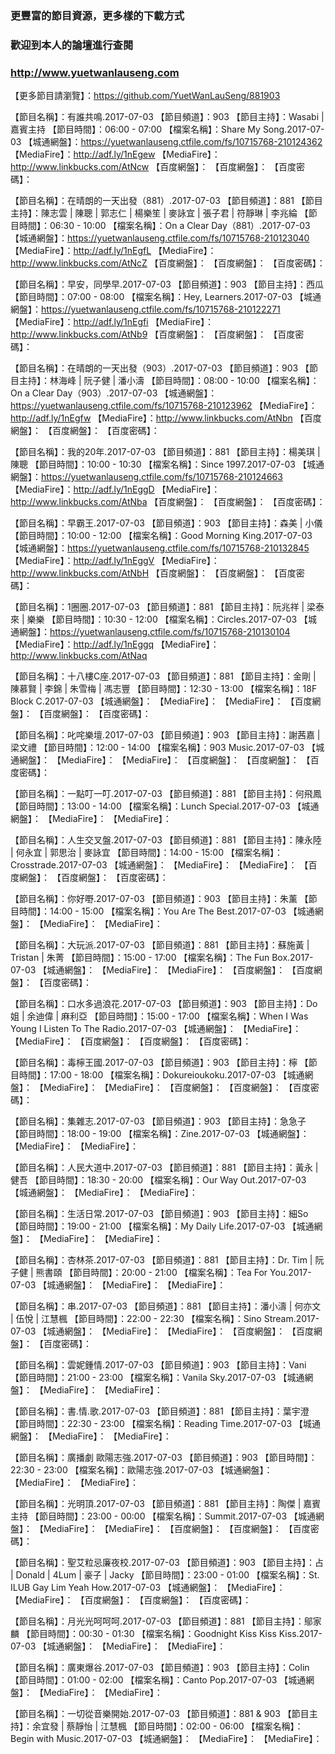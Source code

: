 ### 更豐富的節目資源，更多樣的下載方式
### 歡迎到本人的論壇進行查閱
### http://www.yuetwanlauseng.com

【更多節目請瀏覽】：https://github.com/YuetWanLauSeng/881903

【節目名稱】：有誰共鳴.2017-07-03
【節目頻道】：903
【節目主持】：Wasabi | 嘉賓主持
【節目時間】：06:00 - 07:00 
【檔案名稱】：Share My Song.2017-07-03
【城通網盤】：https://yuetwanlauseng.ctfile.com/fs/10715768-210124362
【MediaFire】：http://adf.ly/1nEgew
【MediaFire】：http://www.linkbucks.com/AtNcw
【百度網盤】：
【百度網盤】：
【百度密碼】：

【節目名稱】：在晴朗的一天出發（881）.2017-07-03
【節目頻道】：881
【節目主持】：陳志雲 | 陳聰 | 郭志仁 | 楊樂笙 | 麥詠宜 | 張子君 | 符靜琳 | 李兆綸
【節目時間】：06:30 - 10:00
【檔案名稱】：On a Clear Day（881）.2017-07-03
【城通網盤】：https://yuetwanlauseng.ctfile.com/fs/10715768-210123040
【MediaFire】：http://adf.ly/1nEgfL
【MediaFire】：http://www.linkbucks.com/AtNcZ
【百度網盤】：
【百度網盤】：
【百度密碼】：

【節目名稱】：早安，同學早.2017-07-03
【節目頻道】：903
【節目主持】：西瓜
【節目時間】：07:00 - 08:00
【檔案名稱】：Hey, Learners.2017-07-03
【城通網盤】：https://yuetwanlauseng.ctfile.com/fs/10715768-210122271
【MediaFire】：http://adf.ly/1nEgfi
【MediaFire】：http://www.linkbucks.com/AtNb9
【百度網盤】：
【百度網盤】：
【百度密碼】：

【節目名稱】：在晴朗的一天出發（903）.2017-07-03
【節目頻道】：903
【節目主持】：林海峰 | 阮子健 | 潘小濤
【節目時間】：08:00 - 10:00
【檔案名稱】：On a Clear Day（903）.2017-07-03
【城通網盤】：https://yuetwanlauseng.ctfile.com/fs/10715768-210123962
【MediaFire】：http://adf.ly/1nEgfw
【MediaFire】：http://www.linkbucks.com/AtNbn
【百度網盤】：
【百度網盤】：
【百度密碼】：

【節目名稱】：我的20年.2017-07-03
【節目頻道】：881
【節目主持】：楊美琪 | 陳聰
【節目時間】：10:00 - 10:30
【檔案名稱】：Since 1997.2017-07-03
【城通網盤】：https://yuetwanlauseng.ctfile.com/fs/10715768-210124663
【MediaFire】：http://adf.ly/1nEggD
【MediaFire】：http://www.linkbucks.com/AtNba
【百度網盤】：
【百度網盤】：
【百度密碼】：

【節目名稱】：早霸王.2017-07-03
【節目頻道】：903
【節目主持】：森美 | 小儀
【節目時間】：10:00 - 12:00
【檔案名稱】：Good Morning King.2017-07-03
【城通網盤】：https://yuetwanlauseng.ctfile.com/fs/10715768-210132845
【MediaFire】：http://adf.ly/1nEggV
【MediaFire】：http://www.linkbucks.com/AtNbH
【百度網盤】：
【百度網盤】：
【百度密碼】：

【節目名稱】：1圈圈.2017-07-03
【節目頻道】：881
【節目主持】：阮兆祥 | 梁泰來 | 樂樂
【節目時間】：10:30 - 12:00
【檔案名稱】：Circles.2017-07-03
【城通網盤】：https://yuetwanlauseng.ctfile.com/fs/10715768-210130104
【MediaFire】：http://adf.ly/1nEggq
【MediaFire】：http://www.linkbucks.com/AtNaq

【節目名稱】：十八樓C座.2017-07-03
【節目頻道】：881
【節目主持】：金剛 | 陳慕賢 | 李錦 | 朱雪梅 | 馮志豐
【節目時間】：12:30 - 13:00
【檔案名稱】：18F Block C.2017-07-03
【城通網盤】：
【MediaFire】：
【MediaFire】：
【百度網盤】：
【百度網盤】：
【百度密碼】：

【節目名稱】：叱咤樂壇.2017-07-03
【節目頻道】：903
【節目主持】：謝茜嘉 | 梁文禮
【節目時間】：12:00 - 14:00
【檔案名稱】：903 Music.2017-07-03
【城通網盤】：
【MediaFire】：
【MediaFire】：
【百度網盤】：
【百度網盤】：
【百度密碼】：

【節目名稱】：一點叮一叮.2017-07-03
【節目頻道】：881
【節目主持】：何飛鳳
【節目時間】：13:00 - 14:00
【檔案名稱】：Lunch Special.2017-07-03
【城通網盤】：
【MediaFire】：
【MediaFire】：

【節目名稱】：人生交叉盤.2017-07-03
【節目頻道】：881
【節目主持】：陳永陸 | 何永宜 | 郭思治 | 麥詠宜
【節目時間】：14:00 - 15:00
【檔案名稱】：Crosstrade.2017-07-03
【城通網盤】：
【MediaFire】：
【MediaFire】：
【百度網盤】：
【百度網盤】：
【百度密碼】：

【節目名稱】：你好嘢.2017-07-03
【節目頻道】：903
【節目主持】：朱薰
【節目時間】：14:00 - 15:00
【檔案名稱】：You Are The Best.2017-07-03
【城通網盤】：
【MediaFire】：
【MediaFire】：

【節目名稱】：大玩派.2017-07-03
【節目頻道】：881
【節目主持】：蘇施黃 | Tristan | 朱菁
【節目時間】：15:00 - 17:00
【檔案名稱】：The Fun Box.2017-07-03
【城通網盤】：
【MediaFire】：
【MediaFire】：
【百度網盤】：
【百度網盤】：
【百度密碼】：

【節目名稱】：口水多過浪花.2017-07-03
【節目頻道】：903
【節目主持】：Do 姐 | 余迪偉 | 麻利亞
【節目時間】：15:00 - 17:00
【檔案名稱】：When I Was Young I Listen To The Radio.2017-07-03
【城通網盤】：
【MediaFire】：
【MediaFire】：
【百度網盤】：
【百度網盤】：
【百度密碼】：

【節目名稱】：毒檸王國.2017-07-03
【節目頻道】：903
【節目主持】：檸
【節目時間】：17:00 - 18:00
【檔案名稱】：Dokureioukoku.2017-07-03
【城通網盤】：
【MediaFire】：
【MediaFire】：
【百度網盤】：
【百度網盤】：
【百度密碼】：

【節目名稱】：集雜志.2017-07-03
【節目頻道】：903
【節目主持】：急急子
【節目時間】：18:00 - 19:00
【檔案名稱】：Zine.2017-07-03
【城通網盤】：
【MediaFire】：
【MediaFire】：

【節目名稱】：人民大道中.2017-07-03
【節目頻道】：881
【節目主持】：黃永 | 健吾
【節目時間】：18:30 - 20:00
【檔案名稱】：Our Way Out.2017-07-03
【城通網盤】：
【MediaFire】：
【MediaFire】：

【節目名稱】：生活日常.2017-07-03
【節目頻道】：903
【節目主持】：細So
【節目時間】：19:00 - 21:00
【檔案名稱】：My Daily Life.2017-07-03
【城通網盤】：
【MediaFire】：
【MediaFire】：

【節目名稱】：杏林茶.2017-07-03
【節目頻道】：881
【節目主持】：Dr. Tim | 阮子健 | 熊書頤
【節目時間】：20:00 - 21:00
【檔案名稱】：Tea For You.2017-07-03
【城通網盤】：
【MediaFire】：
【MediaFire】：

【節目名稱】：串.2017-07-03
【節目頻道】：881
【節目主持】：潘小濤 | 何亦文 | 伍悅 | 江慧楓
【節目時間】：22:00 - 22:30
【檔案名稱】：Sino Stream.2017-07-03
【城通網盤】：
【MediaFire】：
【MediaFire】：
【百度網盤】：
【百度網盤】：
【百度密碼】：

【節目名稱】：雲妮鍾情.2017-07-03
【節目頻道】：903
【節目主持】：Vani
【節目時間】：21:00 - 23:00
【檔案名稱】：Vanila Sky.2017-07-03
【城通網盤】：
【MediaFire】：
【MediaFire】：

【節目名稱】：書.情.歌.2017-07-03
【節目頻道】：881
【節目主持】：葉宇澄
【節目時間】：22:30 - 23:00
【檔案名稱】：Reading Time.2017-07-03
【城通網盤】：
【MediaFire】：
【MediaFire】：

【節目名稱】：廣播劇 歐陽志強.2017-07-03
【節目頻道】：903
【節目時間】：22:30 - 23:00
【檔案名稱】：歐陽志強.2017-07-03
【城通網盤】：
【MediaFire】：
【MediaFire】：

【節目名稱】：光明頂.2017-07-03
【節目頻道】：881
【節目主持】：陶傑 | 嘉賓主持
【節目時間】：23:00 - 00:00
【檔案名稱】：Summit.2017-07-03
【城通網盤】：
【MediaFire】：
【MediaFire】：
【百度網盤】：
【百度網盤】：
【百度密碼】：

【節目名稱】：聖艾粒忌廉夜校.2017-07-03
【節目頻道】：903
【節目主持】：占 | Donald | 4Lum | 豪子 | Jacky
【節目時間】：23:00 - 01:00
【檔案名稱】：St. ILUB Gay Lim Yeah How.2017-07-03
【城通網盤】：
【MediaFire】：
【MediaFire】：
【百度網盤】：
【百度網盤】：
【百度密碼】：

【節目名稱】：月光光呵呵呵.2017-07-03
【節目頻道】：881
【節目主持】：鄔家麟
【節目時間】：00:30 - 01:30
【檔案名稱】：Goodnight Kiss Kiss Kiss.2017-07-03
【城通網盤】：
【MediaFire】：
【MediaFire】：

【節目名稱】：廣東爆谷.2017-07-03
【節目頻道】：903
【節目主持】：Colin
【節目時間】：01:00 - 02:00
【檔案名稱】：Canto Pop.2017-07-03
【城通網盤】：
【MediaFire】：
【MediaFire】：

【節目名稱】：一切從音樂開始.2017-07-03
【節目頻道】：881 & 903
【節目主持】：余宜發 | 蔡靜怡 | 江慧楓
【節目時間】：02:00 - 06:00
【檔案名稱】：Begin with Music.2017-07-03
【城通網盤】：
【MediaFire】：
【MediaFire】：
